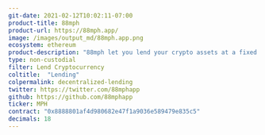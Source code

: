 ```yaml
---
git-date: 2021-02-12T10:02:11-07:00
product-title: 88mph
product-url: https://88mph.app/
image: /images/output_md/88mph.app.png
ecosystem: ethereum
product-description: "88mph let you lend your crypto assets at a fixed interest rate."
type: non-custodial
filter: Lend Cryptocurrency
coltitle:  "Lending"
colpermalink: decentralized-lending
twitter: https://twitter.com/88mphapp
github: https://github.com/88mphapp
ticker: MPH
contract: "0x8888801af4d980682e47f1a9036e589479e835c5"
decimals: 18
---
```


